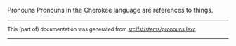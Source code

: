 Pronouns
Pronouns in the Cherokee language are references to things.

* * *

<small>This (part of) documentation was generated from [src/fst/stems/pronouns.lexc](https://github.com/giellalt/lang-chr/blob/main/src/fst/stems/pronouns.lexc)</small>

---

